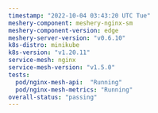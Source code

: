 ```yaml
---
timestamp: "2022-10-04 03:43:20 UTC Tue"
meshery-component: meshery-nginx-sm
meshery-component-version: edge
meshery-server-version: "v0.6.10"
k8s-distro: minikube
k8s-version: "v1.20.11"
service-mesh: nginx
service-mesh-version: "v1.5.0"
tests:
  pod/nginx-mesh-api:  "Running"
  pod/nginx-mesh-metrics: "Running"
overall-status: "passing"
---
```

